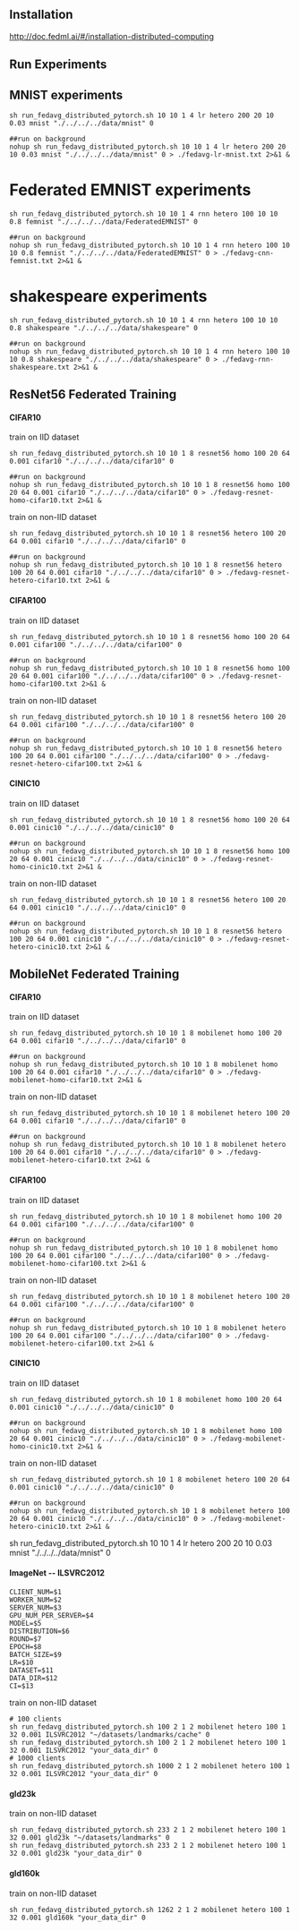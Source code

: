 ## Installation
http://doc.fedml.ai/#/installation-distributed-computing

## Run Experiments

## MNIST experiments
```
sh run_fedavg_distributed_pytorch.sh 10 10 1 4 lr hetero 200 20 10 0.03 mnist "./../../../data/mnist" 0

##run on background
nohup sh run_fedavg_distributed_pytorch.sh 10 10 1 4 lr hetero 200 20 10 0.03 mnist "./../../../data/mnist" 0 > ./fedavg-lr-mnist.txt 2>&1 &
```

# Federated EMNIST experiments
```
sh run_fedavg_distributed_pytorch.sh 10 10 1 4 rnn hetero 100 10 10 0.8 femnist "./../../../data/FederatedEMNIST" 0

##run on background
nohup sh run_fedavg_distributed_pytorch.sh 10 10 1 4 rnn hetero 100 10 10 0.8 femnist "./../../../data/FederatedEMNIST" 0 > ./fedavg-cnn-femnist.txt 2>&1 &
```

# shakespeare experiments
```
sh run_fedavg_distributed_pytorch.sh 10 10 1 4 rnn hetero 100 10 10 0.8 shakespeare "./../../../data/shakespeare" 0

##run on background
nohup sh run_fedavg_distributed_pytorch.sh 10 10 1 4 rnn hetero 100 10 10 0.8 shakespeare "./../../../data/shakespeare" 0 > ./fedavg-rnn-shakespeare.txt 2>&1 &
```

## ResNet56 Federated Training

#### CIFAR10
train on IID dataset 
```
sh run_fedavg_distributed_pytorch.sh 10 10 1 8 resnet56 homo 100 20 64 0.001 cifar10 "./../../../data/cifar10" 0

##run on background
nohup sh run_fedavg_distributed_pytorch.sh 10 10 1 8 resnet56 homo 100 20 64 0.001 cifar10 "./../../../data/cifar10" 0 > ./fedavg-resnet-homo-cifar10.txt 2>&1 &
```

train on non-IID dataset
```
sh run_fedavg_distributed_pytorch.sh 10 10 1 8 resnet56 hetero 100 20 64 0.001 cifar10 "./../../../data/cifar10" 0

##run on background
nohup sh run_fedavg_distributed_pytorch.sh 10 10 1 8 resnet56 hetero 100 20 64 0.001 cifar10 "./../../../data/cifar10" 0 > ./fedavg-resnet-hetero-cifar10.txt 2>&1 &
```


#### CIFAR100
train on IID dataset 
```
sh run_fedavg_distributed_pytorch.sh 10 10 1 8 resnet56 homo 100 20 64 0.001 cifar100 "./../../../data/cifar100" 0

##run on background
nohup sh run_fedavg_distributed_pytorch.sh 10 10 1 8 resnet56 homo 100 20 64 0.001 cifar100 "./../../../data/cifar100" 0 > ./fedavg-resnet-homo-cifar100.txt 2>&1 &
```

train on non-IID dataset
```
sh run_fedavg_distributed_pytorch.sh 10 10 1 8 resnet56 hetero 100 20 64 0.001 cifar100 "./../../../data/cifar100" 0

##run on background
nohup sh run_fedavg_distributed_pytorch.sh 10 10 1 8 resnet56 hetero 100 20 64 0.001 cifar100 "./../../../data/cifar100" 0 > ./fedavg-resnet-hetero-cifar100.txt 2>&1 &
```


#### CINIC10
train on IID dataset 
```
sh run_fedavg_distributed_pytorch.sh 10 10 1 8 resnet56 homo 100 20 64 0.001 cinic10 "./../../../data/cinic10" 0

##run on background
nohup sh run_fedavg_distributed_pytorch.sh 10 10 1 8 resnet56 homo 100 20 64 0.001 cinic10 "./../../../data/cinic10" 0 > ./fedavg-resnet-homo-cinic10.txt 2>&1 &
```

train on non-IID dataset
```
sh run_fedavg_distributed_pytorch.sh 10 10 1 8 resnet56 hetero 100 20 64 0.001 cinic10 "./../../../data/cinic10" 0

##run on background
nohup sh run_fedavg_distributed_pytorch.sh 10 10 1 8 resnet56 hetero 100 20 64 0.001 cinic10 "./../../../data/cinic10" 0 > ./fedavg-resnet-hetero-cinic10.txt 2>&1 &
```


## MobileNet Federated Training

#### CIFAR10
train on IID dataset 
```
sh run_fedavg_distributed_pytorch.sh 10 10 1 8 mobilenet homo 100 20 64 0.001 cifar10 "./../../../data/cifar10" 0

##run on background
nohup sh run_fedavg_distributed_pytorch.sh 10 10 1 8 mobilenet homo 100 20 64 0.001 cifar10 "./../../../data/cifar10" 0 > ./fedavg-mobilenet-homo-cifar10.txt 2>&1 &
```

train on non-IID dataset
```
sh run_fedavg_distributed_pytorch.sh 10 10 1 8 mobilenet hetero 100 20 64 0.001 cifar10 "./../../../data/cifar10" 0

##run on background
nohup sh run_fedavg_distributed_pytorch.sh 10 10 1 8 mobilenet hetero 100 20 64 0.001 cifar10 "./../../../data/cifar10" 0 > ./fedavg-mobilenet-hetero-cifar10.txt 2>&1 &
```


#### CIFAR100
train on IID dataset 
```
sh run_fedavg_distributed_pytorch.sh 10 10 1 8 mobilenet homo 100 20 64 0.001 cifar100 "./../../../data/cifar100" 0

##run on background
nohup sh run_fedavg_distributed_pytorch.sh 10 10 1 8 mobilenet homo 100 20 64 0.001 cifar100 "./../../../data/cifar100" 0 > ./fedavg-mobilenet-homo-cifar100.txt 2>&1 &
```

train on non-IID dataset
```
sh run_fedavg_distributed_pytorch.sh 10 10 1 8 mobilenet hetero 100 20 64 0.001 cifar100 "./../../../data/cifar100" 0

##run on background
nohup sh run_fedavg_distributed_pytorch.sh 10 10 1 8 mobilenet hetero 100 20 64 0.001 cifar100 "./../../../data/cifar100" 0 > ./fedavg-mobilenet-hetero-cifar100.txt 2>&1 &
```


#### CINIC10
train on IID dataset 
```
sh run_fedavg_distributed_pytorch.sh 10 1 8 mobilenet homo 100 20 64 0.001 cinic10 "./../../../data/cinic10" 0

##run on background
nohup sh run_fedavg_distributed_pytorch.sh 10 1 8 mobilenet homo 100 20 64 0.001 cinic10 "./../../../data/cinic10" 0 > ./fedavg-mobilenet-homo-cinic10.txt 2>&1 &
```

train on non-IID dataset
```
sh run_fedavg_distributed_pytorch.sh 10 1 8 mobilenet hetero 100 20 64 0.001 cinic10 "./../../../data/cinic10" 0

##run on background
nohup sh run_fedavg_distributed_pytorch.sh 10 1 8 mobilenet hetero 100 20 64 0.001 cinic10 "./../../../data/cinic10" 0 > ./fedavg-mobilenet-hetero-cinic10.txt 2>&1 &
```


sh run_fedavg_distributed_pytorch.sh 10 10 1 4 lr hetero 200 20 10 0.03 mnist "./../../../data/mnist" 0
#### ImageNet -- ILSVRC2012
```
CLIENT_NUM=$1
WORKER_NUM=$2
SERVER_NUM=$3
GPU_NUM_PER_SERVER=$4
MODEL=$5
DISTRIBUTION=$6
ROUND=$7
EPOCH=$8
BATCH_SIZE=$9
LR=$10
DATASET=$11
DATA_DIR=$12
CI=$13
```
train on non-IID dataset
```
# 100 clients
sh run_fedavg_distributed_pytorch.sh 100 2 1 2 mobilenet hetero 100 1 32 0.001 ILSVRC2012 "~/datasets/landmarks/cache" 0
sh run_fedavg_distributed_pytorch.sh 100 2 1 2 mobilenet hetero 100 1 32 0.001 ILSVRC2012 "your_data_dir" 0
# 1000 clients
sh run_fedavg_distributed_pytorch.sh 1000 2 1 2 mobilenet hetero 100 1 32 0.001 ILSVRC2012 "your_data_dir" 0
```
#### gld23k
train on non-IID dataset
```
sh run_fedavg_distributed_pytorch.sh 233 2 1 2 mobilenet hetero 100 1 32 0.001 gld23k "~/datasets/landmarks" 0
sh run_fedavg_distributed_pytorch.sh 233 2 1 2 mobilenet hetero 100 1 32 0.001 gld23k "your_data_dir" 0
```

#### gld160k
train on non-IID dataset
```
sh run_fedavg_distributed_pytorch.sh 1262 2 1 2 mobilenet hetero 100 1 32 0.001 gld160k "your_data_dir" 0
```






